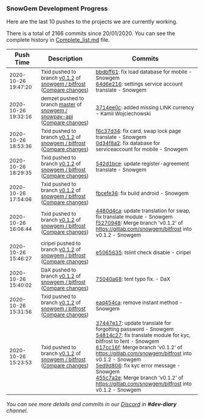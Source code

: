 
### SnowGem Development Progress

Here are the last 10 pushes to the projects we are currently working.

There is a total of 2166 commits since 20/01/2020. You can see the complete history in
 [Complete_list.md](Complete_list.md) file.

| Push Time | Description | Commits |
| --- | --- | --- |
| <sub>2020-10-26 19:47:20</sub> | <sub>Txid pushed to branch [v0\.1\.2](https://gitlab.com/snowgem/bitfrost/commits/v0.1.2) of [snowgem / bitfrost](https://gitlab.com/snowgem/bitfrost) ([Compare changes](https://gitlab.com/snowgem/bitfrost/compare/0d34f8a2caae2287ae051c99d2f72b6e3adb4f5a...64d6e21699ef3c1cd0090579f65c6eee5c313d71))</sub> | <sub>[bbdbff61](https://gitlab.com/snowgem/bitfrost/-/commit/bbdbff61fae714600e1dfebbf122e7d12a76516d): fix load database for mobile - Snowgem<br>[64d6e216](https://gitlab.com/snowgem/bitfrost/-/commit/64d6e21699ef3c1cd0090579f65c6eee5c313d71): settings service account translate - Snowgem</sub> |
| <sub>2020-10-26 19:32:16</sub> | <sub>demzet pushed to branch [master](https://gitlab.com/snowgem/snowpay-api/commits/master) of [snowgem / snowpay\-api](https://gitlab.com/snowgem/snowpay-api) ([Compare changes](https://gitlab.com/snowgem/snowpay-api/compare/5d5521f193aec1da656e99e391cd4b4893ab57ef...3714ee0c791773f12128f2a28e26441e655b7958))</sub> | <sub>[3714ee0c](https://gitlab.com/snowgem/snowpay-api/-/commit/3714ee0c791773f12128f2a28e26441e655b7958): added missing LINK currency - Kamil Wojciechowski</sub> |
| <sub>2020-10-26 18:53:36</sub> | <sub>Txid pushed to branch [v0\.1\.2](https://gitlab.com/snowgem/bitfrost/commits/v0.1.2) of [snowgem / bitfrost](https://gitlab.com/snowgem/bitfrost) ([Compare changes](https://gitlab.com/snowgem/bitfrost/compare/542d1bced2183e9457e19788ba76ea4f8476aaff...0d34f8a2caae2287ae051c99d2f72b6e3adb4f5a))</sub> | <sub>[f6c37d34](https://gitlab.com/snowgem/bitfrost/-/commit/f6c37d34410efd78dc4790bbeeaf814cab922ee8): fix card, swap lock page translate - Snowgem<br>[0d34f8a2](https://gitlab.com/snowgem/bitfrost/-/commit/0d34f8a2caae2287ae051c99d2f72b6e3adb4f5a): fix database for serviceaccount for mobile - Snowgem</sub> |
| <sub>2020-10-26 18:29:35</sub> | <sub>Txid pushed to branch [v0\.1\.2](https://gitlab.com/snowgem/bitfrost/commits/v0.1.2) of [snowgem / bitfrost](https://gitlab.com/snowgem/bitfrost) ([Compare changes](https://gitlab.com/snowgem/bitfrost/compare/fbcefe360e079e6dc01886313e938ff4975b5bfd...542d1bced2183e9457e19788ba76ea4f8476aaff))</sub> | <sub>[542d1bce](https://gitlab.com/snowgem/bitfrost/-/commit/542d1bced2183e9457e19788ba76ea4f8476aaff): update register-agreement translate - Snowgem</sub> |
| <sub>2020-10-26 17:54:06</sub> | <sub>Txid pushed to branch [v0\.1\.2](https://gitlab.com/snowgem/bitfrost/commits/v0.1.2) of [snowgem / bitfrost](https://gitlab.com/snowgem/bitfrost) ([Compare changes](https://gitlab.com/snowgem/bitfrost/compare/f52709489eb28fc96c89d55cca6847dde59f9ffd...fbcefe360e079e6dc01886313e938ff4975b5bfd))</sub> | <sub>[fbcefe36](https://gitlab.com/snowgem/bitfrost/-/commit/fbcefe360e079e6dc01886313e938ff4975b5bfd): fix build android - Snowgem</sub> |
| <sub>2020-10-26 16:06:44</sub> | <sub>Txid pushed to branch [v0\.1\.2](https://gitlab.com/snowgem/bitfrost/commits/v0.1.2) of [snowgem / bitfrost](https://gitlab.com/snowgem/bitfrost) ([Compare changes](https://gitlab.com/snowgem/bitfrost/compare/e5065635971cba30dd80684338968e887cb7eb85...f52709489eb28fc96c89d55cca6847dde59f9ffd))</sub> | <sub>[4480d4ca](https://gitlab.com/snowgem/bitfrost/-/commit/4480d4caf9768a7767f568fe88b5bf8b65eaad4e): update translation for swap, fix translate module - Snowgem<br>[f5270948](https://gitlab.com/snowgem/bitfrost/-/commit/f52709489eb28fc96c89d55cca6847dde59f9ffd): Merge branch 'v0.1.2' of https://gitlab.com/snowgem/bitfrost into v0.1.2 - Snowgem</sub> |
| <sub>2020-10-26 15:46:27</sub> | <sub>ciripel pushed to branch [v0\.1\.2](https://gitlab.com/snowgem/bitfrost/commits/v0.1.2) of [snowgem / bitfrost](https://gitlab.com/snowgem/bitfrost) ([Compare changes](https://gitlab.com/snowgem/bitfrost/compare/75040a68aa9ea340f8841b3d176a4039a76fc1f5...e5065635971cba30dd80684338968e887cb7eb85))</sub> | <sub>[e5065635](https://gitlab.com/snowgem/bitfrost/-/commit/e5065635971cba30dd80684338968e887cb7eb85): tslint check disable - ciripel</sub> |
| <sub>2020-10-26 15:40:02</sub> | <sub>DaX pushed to branch [v0\.1\.2](https://gitlab.com/snowgem/bitfrost/commits/v0.1.2) of [snowgem / bitfrost](https://gitlab.com/snowgem/bitfrost) ([Compare changes](https://gitlab.com/snowgem/bitfrost/compare/ead454ca2a165a2235c5deb42795378de0047e91...75040a68aa9ea340f8841b3d176a4039a76fc1f5))</sub> | <sub>[75040a68](https://gitlab.com/snowgem/bitfrost/-/commit/75040a68aa9ea340f8841b3d176a4039a76fc1f5): tent typo fix. - DaX</sub> |
| <sub>2020-10-26 15:31:56</sub> | <sub>Txid pushed to branch [v0\.1\.2](https://gitlab.com/snowgem/bitfrost/commits/v0.1.2) of [snowgem / bitfrost](https://gitlab.com/snowgem/bitfrost) ([Compare changes](https://gitlab.com/snowgem/bitfrost/compare/455c7a2e1333944c8788f62c19f6df535f56bfcb...ead454ca2a165a2235c5deb42795378de0047e91))</sub> | <sub>[ead454ca](https://gitlab.com/snowgem/bitfrost/-/commit/ead454ca2a165a2235c5deb42795378de0047e91): remove instant method - Snowgem</sub> |
| <sub>2020-10-26 15:23:53</sub> | <sub>Txid pushed to branch [v0\.1\.2](https://gitlab.com/snowgem/bitfrost/commits/v0.1.2) of [snowgem / bitfrost](https://gitlab.com/snowgem/bitfrost) ([Compare changes](https://gitlab.com/snowgem/bitfrost/compare/7fcf42e0b3cba551ee44bb2b50b5b2a2797caff7...455c7a2e1333944c8788f62c19f6df535f56bfcb))</sub> | <sub>[37447e17](https://gitlab.com/snowgem/bitfrost/-/commit/37447e17c73fdaefc3109f2c0552796afa1d363e): update translate for forgotting password - Snowgem<br>[54814c27](https://gitlab.com/snowgem/bitfrost/-/commit/54814c27e001f57a88a27abad570a1f0f957070e): fix translate module for kyc, bitfrost to tent - Snowgem<br>[617cc16f](https://gitlab.com/snowgem/bitfrost/-/commit/617cc16f4386caffa6d0bcc76fe5f81fbebfdd9c): Merge branch 'v0.1.2' of https://gitlab.com/snowgem/bitfrost into v0.1.2 - Snowgem<br>[5ed9d806](https://gitlab.com/snowgem/bitfrost/-/commit/5ed9d8068fd8cc13dc7533080ded1fb17aa19082): fix kyc error message - Snowgem<br>[455c7a2e](https://gitlab.com/snowgem/bitfrost/-/commit/455c7a2e1333944c8788f62c19f6df535f56bfcb): Merge branch 'v0.1.2' of https://gitlab.com/snowgem/bitfrost into v0.1.2 - Snowgem</sub> |

_You can see more details and commits in our [Discord](https://discord.gg/zumGnbg) in **#dev-diary** channel._
